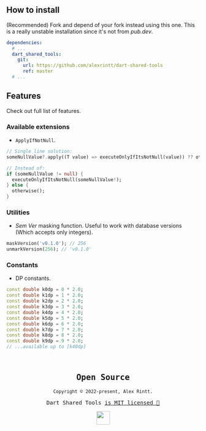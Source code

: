 ## How to install

(Recommended) Fork and depend of your fork instead using this one. This is a really unstable installation since it's not from _pub.dev_.

```yaml
dependencies:
  # ...
  dart_shared_tools:
    git:
      url: https://github.com/alexrintt/dart-shared-tools
      ref: master
  # ...
```

## Features

Check out full list of features.

### Available extensions

- `ApplyIfNotNull`.

```dart
// Single line solution:
someNullValue?.apply((T value) => executeOnlyIfItsNotNull(value)) ?? otherwise();

// Instead of:
if (someNullValue != null) {
  executeOnlyIfItsNotNull(someNullValue!);
} else {
  otherwise();
}
```

### Utilities

- _Sem Ver_ masking function. Useful to work with database versions (Which accepts only integers).

```dart
maskVersion('v0.1.0'); // 256
unmarkVersion(256); // 'v0.1.0'
```

### Constants

- DP constants.

```dart
const double k0dp = 0 * 2.0;
const double k1dp = 1 * 2.0;
const double k2dp = 2 * 2.0;
const double k3dp = 3 * 2.0;
const double k4dp = 4 * 2.0;
const double k5dp = 5 * 2.0;
const double k6dp = 6 * 2.0;
const double k7dp = 7 * 2.0;
const double k8dp = 8 * 2.0;
const double k9dp = 9 * 2.0;
// ...available up to [k40dp]
```

<br>

<samp>

<h2 align="center">
  Open Source
</h2>
<p align="center">
  <sub>Copyright © 2022-present, Alex Rintt.</sub>
</p>
<p align="center">Dart Shared Tools <a href="/LICENSE">is MIT licensed 💖</a></p>
<p align="center">
  <img src="https://user-images.githubusercontent.com/51419598/178327667-15a00cd0-60c5-485f-8a0e-68c92545907b.png" width="35" />
</p>
  
</samp>
